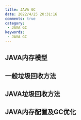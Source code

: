 ```yaml
---
title: JAVA GC
date: 2022/4/25 20:31:16
comments: true
category:
 - JAVA GC
keywords:
 - JAVA GC
---
```

## JAVA内存模型

## 一般垃圾回收方法

## JAVA垃圾回收方法

## JAVA内存配置及GC优化









